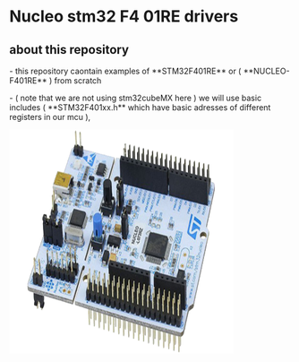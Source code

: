 # Nucleo stm32 F4 01RE drivers
## about this repository
<div>
	<div>
			<p align="left">- this repository caontain examples of **STM32F401RE** or ( **NUCLEO-F401RE** ) from scratch </p>
			<p align="left">- ( note that we are not using stm32cubeMX here )
we will use basic includes ( **STM32F401xx.h** which have basic adresses of different registers in our mcu ),</p> 
		<a align="right"> <img src="nucleo64.png" alt="Portfolio" width="400" height="400"> </a>
	<div>
 </div>
 
